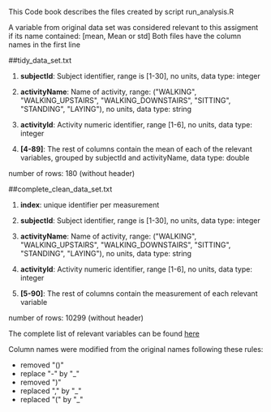 This Code book describes the files created by script run_analysis.R

A variable from original data set was considered relevant to this assigment if its name contained: [mean, Mean or std]
Both files have the column names in the first line

##tidy_data_set.txt

1. **subjectId**: Subject identifier, range is [1-30], no units, data type: integer

2. **activityName**: Name of activity, range: ("WALKING", "WALKING_UPSTAIRS", "WALKING_DOWNSTAIRS", "SITTING", "STANDING", "LAYING"), no units, data type: string

3. **activityId**: Activity numeric identifier, range [1-6], no units, data type: integer

4. **[4-89]**:  The rest of columns contain the mean of each of the relevant variables, grouped by subjectId and activityName, data type: double

number of rows: 180 (without header)

##complete_clean_data_set.txt

1. **index**: unique identifier per measurement

2. **subjectId**: Subject identifier, range is [1-30], no units, data type: integer

3. **activityName**: Name of activity, range: ("WALKING", "WALKING_UPSTAIRS", "WALKING_DOWNSTAIRS", "SITTING", "STANDING", "LAYING"), no units, data type: string

4. **activityId**: Activity numeric identifier, range [1-6], no units, data type: integer

5. **[5-90]**:  The rest of columns contain the measurement of each relevant variable

number of rows: 10299 (without header)

The complete list of relevant variables can be found [here](https://github.com/gersf11/DataCleaning/blob/master/relevant_variables.txt)

Column names were modified from the original names following these rules:
* removed "()"
* replace "-" by "_"
* removed ")"
* replaced "," by "_"
* replaced "(" by "_"
